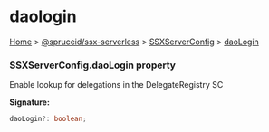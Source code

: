 # daologin

[Home](index.md) > [@spruceid/ssx-serverless](ssx-serverless.md) > [SSXServerConfig](ssx-serverless.ssxserverconfig.md) > [daoLogin](ssx-serverless.ssxserverconfig.daologin.md)

### SSXServerConfig.daoLogin property

Enable lookup for delegations in the DelegateRegistry SC

**Signature:**

```typescript
daoLogin?: boolean;
```
